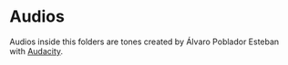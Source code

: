 # Audios

Audios inside this folders are tones created by Álvaro Poblador Esteban with [Audacity](https://www.audacityteam.org/).